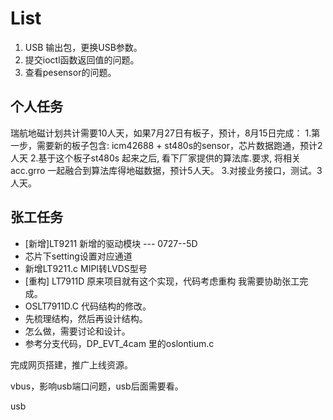 # List
1. USB 输出包，更换USB参数。
2. 提交ioctl函数返回值的问题。
3. 查看pesensor的问题。




## 个人任务
瑞航地磁计划共计需要10人天，如果7月27日有板子，预计，8月15日完成：
1.第一步，需要新的板子包含:    icm42688 + st480s的sensor，芯片数据跑通，预计2人天
2.基于这个板子st480s 起来之后,  看下厂家提供的算法库.要求, 将相关acc.grro 一起融合到算法库得地磁数据，预计5人天。
3.对接业务接口，测试。3人天。


## 张工任务
- [新增]LT9211 新增的驱动模块  --- 0727--5D
- 芯片下setting设置对应通道
- 新增LT9211.c MIPI转LVDS型号
- [重构] LT7911D 原来项目就有这个实现，代码考虑重构  我需要协助张工完成。
- OSLT7911D.C 代码结构的修改。
- 先梳理结构，然后再设计结构。
- 怎么做，需要讨论和设计。
- 参考分支代码，DP_EVT_4cam 里的oslontium.c
  

完成网页搭建，推广上线资源。



vbus，影响usb端口问题，usb后面需要看。

usb  